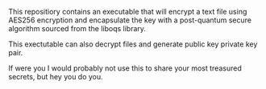 This repositiory contains an executable that will encrypt a text file using AES256 encryption and encapsulate the key with a post-quantum secure algorithm sourced from the liboqs library. 

This exectutable can also decrypt files and generate public key private key pair.

If were you I would probably not use this to share your most treasured secrets, but hey you do you.
